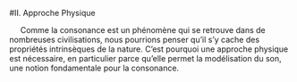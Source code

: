 #II. Approche Physique


&nbsp;&nbsp;&nbsp;&nbsp;
    Comme la consonance est un phénomène qui se retrouve dans de  nombreuses civilisations, nous pourrions penser qu’il s’y cache des propriétés intrinsèques de la nature. C’est pourquoi une approche physique est nécessaire, en particulier parce qu’elle permet la modélisation du son, une notion fondamentale pour la consonance.
